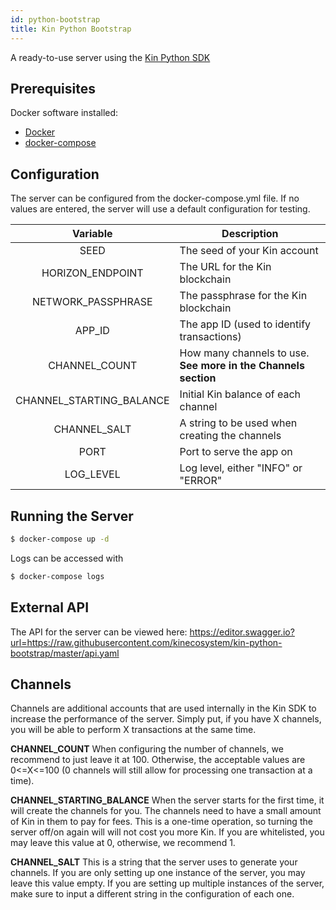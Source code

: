 ```yaml
---
id: python-bootstrap
title: Kin Python Bootstrap
---
```


A ready-to-use server using the [Kin Python SDK](https://github.com/kinecosystem/kin-sdk-python/tree/v2-master)

## Prerequisites
Docker software installed:
* [Docker](https://github.com/docker/docker-install)
* [docker-compose](https://docs.docker.com/compose/install)

## Configuration
The server can be configured from the docker-compose.yml file.
If no values are entered, the server will use a default configuration for testing.


|          Variable          | Description                                                                                                                                                                                                                     |
|:--------------------------:|---------------------------------------------------------------------------------------------------------------------------------------------------------------------------------------------------------------------------------|
| SEED          | The seed of your Kin account                                                                                                                                                                                      |
| HORIZON_ENDPOINT          | The URL for the Kin blockchain|
| NETWORK_PASSPHRASE            | The passphrase for the Kin blockchain                                                                                                                                                                                                                                                                                                                                                                                       |
| APP_ID                 | The app ID (used to identify transactions)                                                                                                                                                                                                  |
| CHANNEL_COUNT                 | How many channels to use. **See more in the Channels section**|                                                                                                                                                                                   |
| CHANNEL_STARTING_BALANCE                | Initial Kin balance of each channel                                                                                                                        |
| CHANNEL_SALT             | A string to be used when creating the channels                                                                                                                                                      |
| PORT                | Port to serve the app on                                                                                                                                                                                                             |
| LOG_LEVEL             | Log level, either "INFO" or "ERROR"                                                                                                                                                      |


## Running the Server
```bash
$ docker-compose up -d
```

Logs can be accessed with
```bash
$ docker-compose logs
```

## External API

The API for the server can be viewed here:
https://editor.swagger.io?url=https://raw.githubusercontent.com/kinecosystem/kin-python-bootstrap/master/api.yaml

## Channels
Channels are additional accounts that are used internally in the Kin SDK to increase the performance of the server.
Simply put, if you have X channels, you will be able to perform X transactions at the same time.

**CHANNEL_COUNT**
When configuring the number of channels, we recommend to just leave it at 100.
Otherwise, the acceptable values are 0<=X<=100 (0 channels will still allow for processing one transaction at a time).

**CHANNEL_STARTING_BALANCE**
When the server starts for the first time, it will create the channels for you.
The channels need to have a small amount of Kin in them to pay for fees.
This is a one-time operation, so turning the server off/on again will will not cost you more Kin.
If you are whitelisted, you may leave this value at 0, otherwise, we recommend 1.

**CHANNEL_SALT**
This is a string that the server uses to generate your channels.
If you are only setting up one instance of the server, you may leave this value empty.
If you are setting up multiple instances of the server, make sure to input a different string in the configuration of each one.
